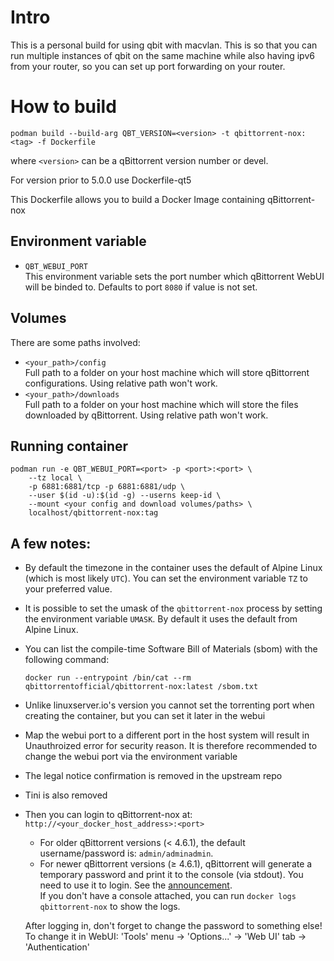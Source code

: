 # Intro
This is a personal build for using qbit with macvlan. This is so that you can run multiple instances of qbit on the same machine while also having ipv6 from your router, so you can set up port forwarding on your router.

# How to build
```shell
podman build --build-arg QBT_VERSION=<version> -t qbittorrent-nox:<tag> -f Dockerfile
```
where `<version>` can be a qBittorrent version number or devel.

For version prior to 5.0.0 use Dockerfile-qt5

This Dockerfile allows you to build a Docker Image containing qBittorrent-nox

## Environment variable
* `QBT_WEBUI_PORT` \
  This environment variable sets the port number which qBittorrent WebUI will be binded to.
  Defaults to port `8080` if value is not set.

## Volumes

There are some paths involved:
* `<your_path>/config` \
  Full path to a folder on your host machine which will store qBittorrent configurations.
  Using relative path won't work.
* `<your_path>/downloads` \
  Full path to a folder on your host machine which will store the files downloaded by qBittorrent.
  Using relative path won't work.

## Running container
```shell
podman run -e QBT_WEBUI_PORT=<port> -p <port>:<port> \
    --tz local \
    -p 6881:6881/tcp -p 6881:6881/udp \
    --user $(id -u):$(id -g) --userns keep-id \
    --mount <your config and download volumes/paths> \
    localhost/qbittorrent-nox:tag
```


## A few notes:
  * By default the timezone in the container uses the default of Alpine Linux (which is most likely `UTC`).
    You can set the environment variable `TZ` to your preferred value.
  * It is possible to set the umask of the `qbittorrent-nox` process by setting the
    environment variable `UMASK`. By default it uses the default from Alpine Linux.
  * You can list the compile-time Software Bill of Materials (sbom) with the following command:
    ```shell
    docker run --entrypoint /bin/cat --rm qbittorrentofficial/qbittorrent-nox:latest /sbom.txt
    ```
  * Unlike linuxserver.io's version you cannot set the torrenting port when creating the container, but you can set
    it later in the webui
  * Map the webui port to a different port in the host system will result in Unauthroized error for security reason.
    It is therefore recommended to change the webui port via the environment variable
  * The legal notice confirmation is removed in the upstream repo
  * Tini is also removed

* Then you can login to qBittorrent-nox at: `http://<your_docker_host_address>:<port>`
  * For older qBittorrent versions (< 4.6.1), the default username/password is: `admin/adminadmin`.
  * For newer qBittorrent versions (≥ 4.6.1), qBittorrent will generate a temporary password and print it to the console (via stdout).
    You need to use it to login. See the [announcement](https://www.qbittorrent.org/news#mon-nov-20th-2023---qbittorrent-v4.6.1-release). \
    If you don't have a console attached, you can run `docker logs qbittorrent-nox` to show the logs.

  After logging in, don't forget to change the password to something else! \
  To change it in WebUI: 'Tools' menu -> 'Options...' -> 'Web UI' tab -> 'Authentication'
